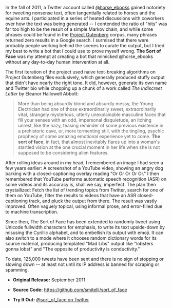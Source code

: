 In the fall of 2011, a Twitter account called [@horse_ebooks](https://twitter.com/horse_ebooks) gained notoriety for tweeting nonsense text, often tangentially related to horses and the equine arts. I participated in a series of heated discussions with coworkers over how the text was being generated -- I contended the ratio of "hits" was far too high to be the result of a simple Markov chain, and while some phrases could be found in the [Project Gutenberg](https://www.gutenberg.org/) corpus, many phrases returned zero results in a Google search. I surmised that there were probably people working behind the scenes to curate the output, but I tried my best to write a bot that I could use to prove myself wrong. **The Sort of Face** was my attempt at creating a bot that mimicked @horse_ebooks without any day-to-day human intervention at all.

The first iteration of the project used naive text-breaking algorithms on Project Gutenberg files exclusively, which generally produced stuffy output that didn't have nearly the right tone. It did, however, generate its own name and Twitter bio while chopping up a chunk of a work called _The Indiscreet Letter_ by Eleanor Hallowell Abbott:

> More than being absurdly blond and absurdly messy, the Young Electrician had one of those extraordinarily sweet, extraordinarily vital, strangely mysterious, utterly unexplainable masculine faces that fill your senses with an odd, impersonal disquietude, an itching unrest, like the hazy, teasing reminder of some previous existence in a prehistoric cave, or, more tormenting still, with the tingling, psychic prophecy of some amazing emotional experience yet to come. **The sort of face**, in fact, that almost inevitably flares up into a woman's startled vision at the one crucial moment in her life when she is not supposed to be considering alien features.

After rolling ideas around in my head, I remembered an image I had seen a few years earlier: A screenshot of a YouTube video, showing an angry dog barking with a closed-captioning overlay reading "Or Or Or Or Or." I then remembered that YouTube performs automatic speech recognition (ASR) on some videos and its accuracy is, shall we say, imperfect. The plan then crystallized: Fetch the list of trending topics from Twitter, search for one of them on YouTube, filter the results to videos that have an ASR closed-captioning track, and pluck the output from there. The result was vastly improved. Often vaguely topical, using informal prose, and error-filled due to machine transcription.

Since then, The Sort of Face has been extended to randomly tweet using Unicode fullwidth characters for emphasis, to write its text upside-down by misusing the Cyrillic alphabet, and to embellish its output with emoji. It can also switch to a mode where it chooses random dictionary words for its source material, producing templated "Mad Libs" output like "lobsters gonna lobst" and "The opposite of productivity is conductivity."

To date, 125,000 tweets have been sent and there is no sign of stopping or slowing down -- at least not until its IP address is banned for scraping or spamming.

* **Original Release:** September 2011

* **Source Code:** <https://github.com/smitelli/sort_of_face>

* **Try It Out:** [@sort\_of\_face on Twitter](https://twitter.com/sort_of_face)
